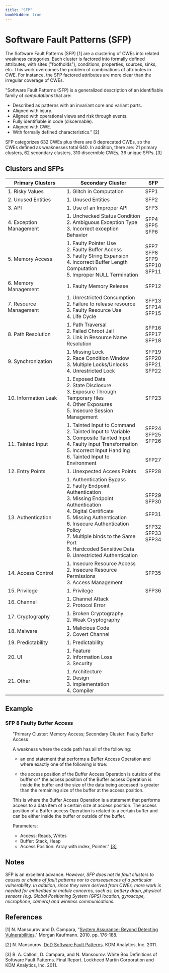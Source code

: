 ```yaml
---
title: "SFP"
bookHidden: true
---
```

# Software Fault Patterns (SFP)

The Software Fault Patterns (SFP) [1] are a clustering of CWEs into related weakness categories. Each cluster is factored into formally defined attributes, with sites ("footholds"), conditions, properties, sources, sinks, etc. This work overcomes the problem of combinations of attributes in CWE. For instance, the SFP factored attributes are more clear than the irregular coverage of CWEs.

"Software Fault Patterns (SFP) is a generalized description of an identifiable family of _computations_ that are:

* Described as patterns with an invariant core and variant parts.
* Aligned with injury.
* Aligned with operational views and risk through events.
* Fully identifiable in code (discernable).
* Aligned with CWE.
* With formally defined characteristics." [2]

SFP categorizes 632 CWEs plus there are 8 deprecated CWEs, so the CWEs defined as weaknesses total 640. In addition, there are: 21 primary clusters, 62 secondary clusters, 310 discernible CWEs, 36 unique SFPs. [3]

## Clusters and SFPs

| Primary Clusters | Secondary Cluster | SFP |
| --- | --- | --- |
| 1\. Risky Values | 1\. Glitch in Computation | SFP1 |
| 2\. Unused Entities | 1\. Unused Entities | SFP2 |
| 3\. API | 1\. Use of an Improper API | SFP3 |
| 4\. Exception Management | 1\. Unchecked Status Condition  <br>2\. Ambiguous Exception Type  <br>3\. Incorrect exception Behavior | SFP4  <br>SFP5  <br>SFP6 |
| 5\. Memory Access | 1\. Faulty Pointer Use  <br>2\. Faulty Buffer Access  <br>3\. Faulty String Expansion  <br>4\. Incorrect Buffer Length Computation  <br>5\. Improper NULL Termination | SFP7  <br>SFP8  <br>SFP9  <br>SFP10  <br>SFP11 |
| 6\. Memory Management | 1\. Faulty Memory Release | SFP12 |
| 7\. Resource Management | 1\. Unrestricted Consumption  <br>2\. Failure to release resource  <br>3\. Faulty Resource Use  <br>4\. Life Cycle | SFP13  <br>SFP14  <br>SFP15 |
| 8\. Path Resolution | 1\. Path Traversal  <br>2\. Failed Chroot Jail  <br>3\. Link in Resource Name Resolution | SFP16  <br>SFP17  <br>SFP18 |
| 9\. Synchronization | 1\. Missing Lock  <br>2\. Race Condition Window  <br>3\. Multiple Locks/Unlocks  <br>4\. Unrestricted Lock | SFP19  <br>SFP20  <br>SFP21  <br>SFP22 |
| 10\. Information Leak | 1\. Exposed Data  <br>2\. State Disclosure  <br>3\. Exposure Through Temporary files  <br>4\. Other Exposures  <br>5\. Insecure Session Management | SFP23 |
| 11\. Tainted Input | 1\. Tainted Input to Command  <br>2\. Tainted Input to Variable  <br>3\. Composite Tainted Input  <br>4\. Faulty input Transformation  <br>5\. Incorrect Input Handling  <br>6\. Tainted Input to Environment | SFP24  <br>SFP25  <br>SFP26  <br>  <br>  <br>SFP27 |
| 12\. Entry Points | 1\. Unexpected Access Points | SFP28 |
| 13\. Authentication | 1\. Authentication Bypass  <br>2\. Faulty Endpoint Authentication  <br>3\. Missing Endpoint Authentication  <br>4\. Digital Certificate  <br>5\. Missing Authentication  <br>6\. Insecure Authentication Policy  <br>7\. Multiple binds to the Same Port  <br>8\. Hardcoded Sensitive Data  <br>9\. Unrestricted Authentication | SFP29  <br>SFP30  <br>  <br>SFP31  <br>  <br>SFP32  <br>SFP33  <br>SFP34 |
| 14\. Access Control | 1\. Insecure Resource Access  <br>2\. Insecure Resource Permissions  <br>3\. Access Management | SFP35 |
| 15\. Privilege | 1\. Privilege | SFP36 |
| 16\. Channel | 1\. Channel Attack  <br>2\. Protocol Error |     |
| 17\. Cryptography | 1\. Broken Cryptography  <br>2\. Weak Cryptography |     |
| 18\. Malware | 1\. Malicious Code  <br>2\. Covert Channel |     |
| 19\. Predictability | 1\. Predictability |     |
| 20\. UI | 1\. Feature  <br>2\. Information Loss  <br>3\. Security |     |
| 21\. Other | 1\. Architecture  <br>2\. Design  <br>3\. Implementation  <br>4\. Compiler |     |

## Example

### SFP 8 Faulty Buffer Access

<ul>

"Primary Cluster: Memory Access; Secondary Cluster: Faulty Buffer Access

A weakness where the code path has all of the following:

* an end statement that performs a Buffer Access Operation and where exactly one of the following is true:

* the access position of the Buffer Access Operation is outside of the buffer
or* the access position of the Buffer access Operation is inside the buffer and the size of the data being accessed is greater than the remaining size of the buffer at the access position.

This is where the Buffer Access Operation is a statement that performs access to a data item of a certain size at access position. The access position of a Buffer access Operation is related to a certain buffer and can be either inside the buffer or outside of the buffer.

Parameters:

* Access: Reads, Writes
* Buffer: Stack, Heap
* Access Position: Array with index, Pointer." [\[3\]](#ref)

</ul>

## Notes

SFP is an excellent advance. _However, SFP does not tie fault clusters to causes or chains of fault patterns nor to consequences of a particular vulnerability. In addition, since they were derived from CWEs, more work is needed for embedded or mobile concerns, such as, battery drain, physical sensors (e.g. Global Positioning System (GPS) location, gyroscope, microphone, camera) and wireless communications._

## References

\[1\] N. Mansourov and D. Campara, "[System Assurance: Beyond Detecting Vulnerabilities](https://www.elsevier.com/books/system-assurance/mansourov/978-0-12-381414-2)." Morgan Kaufmann. 2010. pp. 176-188.

\[2\] N. Mansourov. [DoD Software Fault Patterns](https://apps.dtic.mil/docs/citations/ADB381215). KDM Analytics, Inc. 2011.

\[3\] B. A. Calloni, D. Campara, and N. Mansourov. White Box Definitions of Software Fault Patterns. Final Report. Lockheed Martin Corporation and KDM Analytics, Inc. 2011.